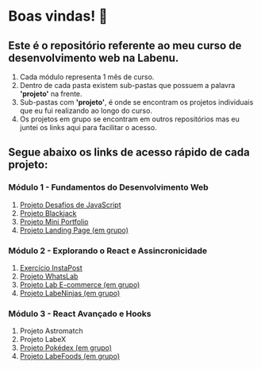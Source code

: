 # Boas vindas! 👋

## Este é o repositório referente ao meu curso de desenvolvimento web na Labenu.

1. Cada módulo representa 1 mês de curso. 
2. Dentro de cada pasta existem sub-pastas que possuem a palavra **'projeto'** na frente. 
3. Sub-pastas com **'projeto'**, é onde se encontram os projetos individuais que eu fui realizando ao longo do curso.
4. Os projetos em grupo se encontram em outros repositórios mas eu juntei os links aqui para facilitar o acesso.

## Segue abaixo os links de acesso rápido de cada projeto:

### Módulo 1 - Fundamentos do Desenvolvimento Web

1. [Projeto Desafios de JavaScript](https://github.com/davidshenrique/labenu/tree/master/modulo1/projeto-lista-js)
2. [Projeto Blackjack](https://github.com/davidshenrique/labenu/tree/master/modulo1/projeto-blackjack)
3. [Projeto Mini Portfolio](https://github.com/davidshenrique/labenu/tree/master/modulo1/projeto-portfolio)
4. [Projeto Landing Page (em grupo)](https://github.com/future4code/Alves-landing-page4)

### Módulo 2 - Explorando o React e Assincronicidade

1. [Exercício InstaPost](https://github.com/davidshenrique/labenu/tree/master/modulo2/estados-insta4)
2. [Projeto WhatsLab](https://github.com/davidshenrique/labenu/tree/master/modulo2/projeto-whatslab)
3. [Projeto Lab E-commerce (em grupo)](https://github.com/future4code/Alves-labe-commerce4)
4. [Projeto LabeNinjas (em grupo)](https://github.com/future4code/Alves-labe-ninja2)

### Módulo 3 - React Avançado e Hooks

1. Projeto Astromatch
2. Projeto LabeX
3. [Projeto Pokédex (em grupo)](https://github.com/future4code/Alves-pokedex12)
4. [Projeto LabeFoods (em grupo)](https://github.com/future4code/Alves-labe-food8)
